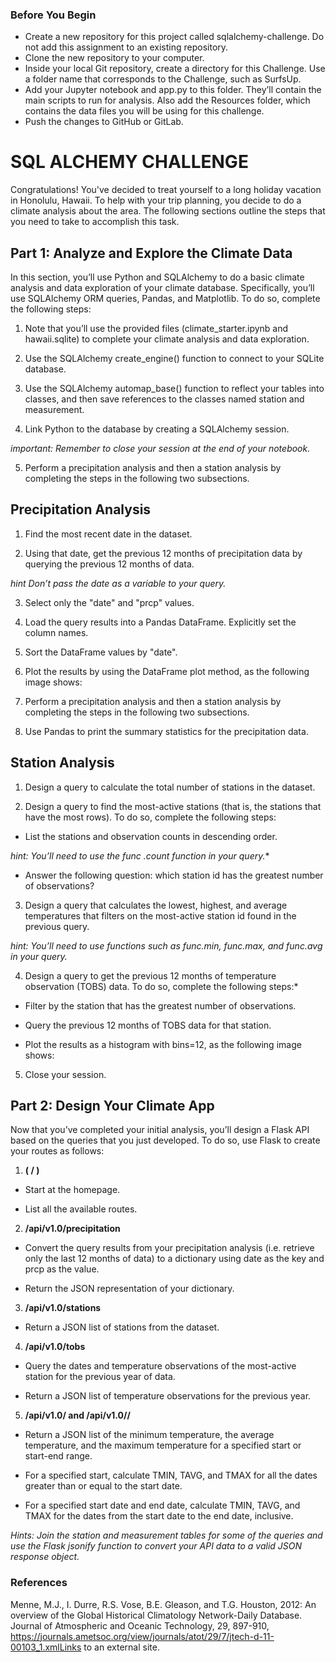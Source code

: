 ### Before You Begin
* Create a new repository for this project called sqlalchemy-challenge. Do not add this assignment to an existing repository.
* Clone the new repository to your computer.
* Inside your local Git repository, create a directory for this Challenge. Use a folder name that corresponds to the Challenge, such as SurfsUp.
* Add your Jupyter notebook and app.py to this folder. They’ll contain the main scripts to run for analysis. Also add the Resources folder, which contains the data files you will be using for this challenge.
* Push the changes to GitHub or GitLab.

# SQL ALCHEMY CHALLENGE
Congratulations! You've decided to treat yourself to a long holiday vacation in Honolulu, Hawaii. To help with your trip planning, you decide to do a climate analysis about the area. The following sections outline the steps that you need to take to accomplish this task.

## **Part 1: Analyze and Explore the Climate Data**

In this section, you’ll use Python and SQLAlchemy to do a basic climate analysis and data exploration of your climate database. Specifically, you’ll use SQLAlchemy ORM queries, Pandas, and Matplotlib. To do so, complete the following steps:

1. Note that you’ll use the provided files (climate_starter.ipynb and hawaii.sqlite) to complete your climate analysis and data exploration.

2. Use the SQLAlchemy create_engine() function to connect to your SQLite database.

3. Use the SQLAlchemy automap_base() function to reflect your tables into classes, and then save references to the classes named station and measurement.

4. Link Python to the database by creating a SQLAlchemy session.

*important: Remember to close your session at the end of your notebook.*

5. Perform a precipitation analysis and then a station analysis by completing the steps in the following two subsections.

## **Precipitation Analysis**

1. Find the most recent date in the dataset.

2. Using that date, get the previous 12 months of precipitation data by querying the previous 12 months of data.

*hint Don’t pass the date as a variable to your query.*

3. Select only the "date" and "prcp" values.

4. Load the query results into a Pandas DataFrame. Explicitly set the column names.

5. Sort the DataFrame values by "date".

6. Plot the results by using the DataFrame plot method, as the following image shows:

7. Perform a precipitation analysis and then a station analysis by completing the steps in the following two subsections.

8. Use Pandas to print the summary statistics for the precipitation data.

## **Station Analysis**

1. Design a query to calculate the total number of stations in the dataset.

2. Design a query to find the most-active stations (that is, the stations that have the most rows). To do so, complete the following steps:

*  List the stations and observation counts in descending order.

*hint: You’ll need to use the func .count function in your query.**

*  Answer the following question: which station id has the greatest number of observations?
 
3. Design a query that calculates the lowest, highest, and average temperatures that filters on the most-active station id found in the previous query.

*hint: You’ll need to use functions such as func.min, func.max, and func.avg in your query.*

4. Design a query to get the previous 12 months of temperature observation (TOBS) data. To do so, complete the following steps:*

* Filter by the station that has the greatest number of observations.

* Query the previous 12 months of TOBS data for that station.

* Plot the results as a histogram with bins=12, as the following image shows:

5. Close your session.

## **Part 2: Design Your Climate App**

Now that you’ve completed your initial analysis, you’ll design a Flask API based on the queries that you just developed. To do so, use Flask to create your routes as follows:

1. **( / )**

* Start at the homepage.

* List all the available routes.

2. **/api/v1.0/precipitation**

* Convert the query results from your precipitation analysis (i.e. retrieve only the last 12 months of data) to a dictionary using date as the key and prcp as the value.

* Return the JSON representation of your dictionary.

3. **/api/v1.0/stations**

* Return a JSON list of stations from the dataset.
  
4. **/api/v1.0/tobs**

* Query the dates and temperature observations of the most-active station for the previous year of data.

* Return a JSON list of temperature observations for the previous year.

5. **/api/v1.0/<start> and /api/v1.0/<start>/<end>**

* Return a JSON list of the minimum temperature, the average temperature, and the maximum temperature for a specified start or start-end range.

* For a specified start, calculate TMIN, TAVG, and TMAX for all the dates greater than or equal to the start date.

* For a specified start date and end date, calculate TMIN, TAVG, and TMAX for the dates from the start date to the end date, inclusive.

*Hints:  Join the station and measurement tables for some of the queries and use the Flask jsonify function to convert your API data to a valid JSON response object.*

### References
Menne, M.J., I. Durre, R.S. Vose, B.E. Gleason, and T.G. Houston, 2012: An overview of the Global Historical Climatology Network-Daily Database. Journal of Atmospheric and Oceanic Technology, 29, 897-910, https://journals.ametsoc.org/view/journals/atot/29/7/jtech-d-11-00103_1.xmlLinks to an external site.
